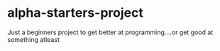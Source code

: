 # alpha-starters-project
Just a beginners project to get better at programming....or get good at something atleast 
